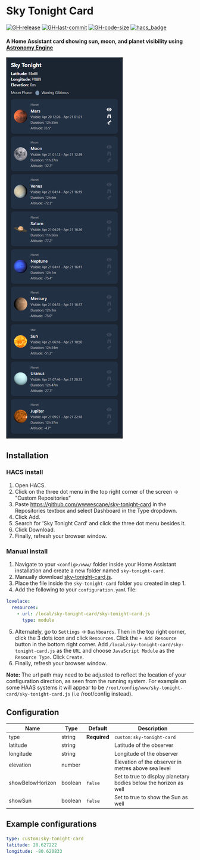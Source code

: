 # Sky Tonight Card

[![GH-release](https://img.shields.io/github/v/release/wwwescape/sky-tonight-card.svg?style=flat-square)](https://github.com/wwwescape/sky-tonight-card/releases)
[![GH-last-commit](https://img.shields.io/github/last-commit/wwwescape/sky-tonight-card.svg?style=flat-square)](https://github.com/wwwescape/sky-tonight-card/commits/master)
[![GH-code-size](https://img.shields.io/github/languages/code-size/wwwescape/sky-tonight-card.svg?color=red&style=flat-square)](https://github.com/wwwescape/sky-tonight-card)
[![hacs_badge](https://img.shields.io/badge/HACS-Default-41BDF5.svg?style=flat-square)](https://github.com/hacs/default)


#### A Home Assistant card showing sun, moon, and planet visibility using [Astronomy Engine](https://github.com/cosinekitty/astronomy)

![Example](example.png)


## Installation


### HACS install
1. Open HACS.
2. Click on the three dot menu in the top right corner of the screen → "Custom Repositories"
3. Paste https://github.com/wwwescape/sky-tonight-card in the Repositories textbox and select Dashboard in the Type dropdown.
4. Click Add.
5. Search for 'Sky Tonight Card' and click the three dot menu besides it.
6. Click Download.
7. Finally, refresh your browser window.


### Manual install
1. Navigate to your `<config>/www/` folder inside your Home Assistant installation and create a new folder named `sky-tonight-card`.
2. Manually download [sky-tonight-card.js](https://github.com/wwwescape/sky-tonight-card/releases/latest/download/sky-tonight-card.js).
3. Place the file inside the `sky-tonight-card` folder you created in step 1.
4. Add the following to your `configuration.yaml` file:
  ```yaml
  lovelace:
    resources:
      - url: /local/sky-tonight-card/sky-tonight-card.js
        type: module
  ```
5. Alternately, go to `Settings` -> `Dashboards`. Then in the top right corner, click the 3 dots icon and click `Resources`. Click the `+ Add Resource` button in the bottom right corner. Add `/local/sky-tonight-card/sky-tonight-card.js` as the `URL` and choose `JavaScript Module` as the `Resource Type`. Click `Create`.
6. Finally, refresh your browser window.

**Note:** The url path may need to be adjusted to reflect the location of your configuration direction, as seen from the running system.  For example on some HAAS systems it will appear to be `/root/config/www/sky-tonight-card/sky-tonight-card.js`  (i.e /root/config instead).


## Configuration

| Name              | Type          | Default                               | Description                                                                                                                     |
| ----------------- | ------------- | ------------------------------------- | ------------------------------------------------------------------------------------------------------------------------------- |
| type              | string        | **Required**                          | `custom:sky-tonight-card`                                                                                                       |
| latitude          | string        |                                       | Latitude of the observer                                                                                                        |
| longitude         | string        |                                       | Longitude of the observer                                                                                                       |
| elevation         | number        |                                       | Elevation of the observer in metres above sea level                                                                             |
| showBelowHorizon  | boolean       | `false`                               | Set to true to display planetary bodies below the horizon as well                                                               |
| showSun           | boolean       | `false`                               | Set to true to show the Sun as well                                                                                             |


## Example configurations

```yaml
type: custom:sky-tonight-card
latitude: 28.627222
longitude: -80.620833
```